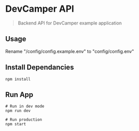 # DevCamper API

> Backend API for DevCamper example application

## Usage

Rename "/config/config.example.env" to "config/config.env"

## Install Dependancies
```
npm install
```

## Run App
```
# Run in dev mode
npm run dev

# Run production
npm start
```